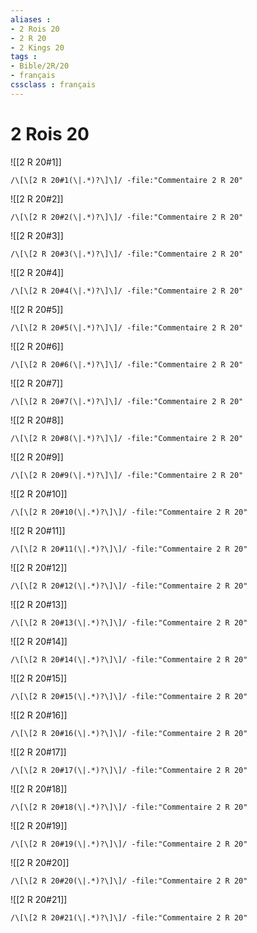 ```yaml
---
aliases : 
- 2 Rois 20
- 2 R 20
- 2 Kings 20
tags : 
- Bible/2R/20
- français
cssclass : français
---
```


# 2 Rois 20

![[2 R 20#1]]

```query
/\[\[2 R 20#1(\|.*)?\]\]/ -file:"Commentaire 2 R 20"
```

![[2 R 20#2]]

```query
/\[\[2 R 20#2(\|.*)?\]\]/ -file:"Commentaire 2 R 20"
```

![[2 R 20#3]]

```query
/\[\[2 R 20#3(\|.*)?\]\]/ -file:"Commentaire 2 R 20"
```

![[2 R 20#4]]

```query
/\[\[2 R 20#4(\|.*)?\]\]/ -file:"Commentaire 2 R 20"
```

![[2 R 20#5]]

```query
/\[\[2 R 20#5(\|.*)?\]\]/ -file:"Commentaire 2 R 20"
```

![[2 R 20#6]]

```query
/\[\[2 R 20#6(\|.*)?\]\]/ -file:"Commentaire 2 R 20"
```

![[2 R 20#7]]

```query
/\[\[2 R 20#7(\|.*)?\]\]/ -file:"Commentaire 2 R 20"
```

![[2 R 20#8]]

```query
/\[\[2 R 20#8(\|.*)?\]\]/ -file:"Commentaire 2 R 20"
```

![[2 R 20#9]]

```query
/\[\[2 R 20#9(\|.*)?\]\]/ -file:"Commentaire 2 R 20"
```

![[2 R 20#10]]

```query
/\[\[2 R 20#10(\|.*)?\]\]/ -file:"Commentaire 2 R 20"
```

![[2 R 20#11]]

```query
/\[\[2 R 20#11(\|.*)?\]\]/ -file:"Commentaire 2 R 20"
```

![[2 R 20#12]]

```query
/\[\[2 R 20#12(\|.*)?\]\]/ -file:"Commentaire 2 R 20"
```

![[2 R 20#13]]

```query
/\[\[2 R 20#13(\|.*)?\]\]/ -file:"Commentaire 2 R 20"
```

![[2 R 20#14]]

```query
/\[\[2 R 20#14(\|.*)?\]\]/ -file:"Commentaire 2 R 20"
```

![[2 R 20#15]]

```query
/\[\[2 R 20#15(\|.*)?\]\]/ -file:"Commentaire 2 R 20"
```

![[2 R 20#16]]

```query
/\[\[2 R 20#16(\|.*)?\]\]/ -file:"Commentaire 2 R 20"
```

![[2 R 20#17]]

```query
/\[\[2 R 20#17(\|.*)?\]\]/ -file:"Commentaire 2 R 20"
```

![[2 R 20#18]]

```query
/\[\[2 R 20#18(\|.*)?\]\]/ -file:"Commentaire 2 R 20"
```

![[2 R 20#19]]

```query
/\[\[2 R 20#19(\|.*)?\]\]/ -file:"Commentaire 2 R 20"
```

![[2 R 20#20]]

```query
/\[\[2 R 20#20(\|.*)?\]\]/ -file:"Commentaire 2 R 20"
```

![[2 R 20#21]]

```query
/\[\[2 R 20#21(\|.*)?\]\]/ -file:"Commentaire 2 R 20"
```


